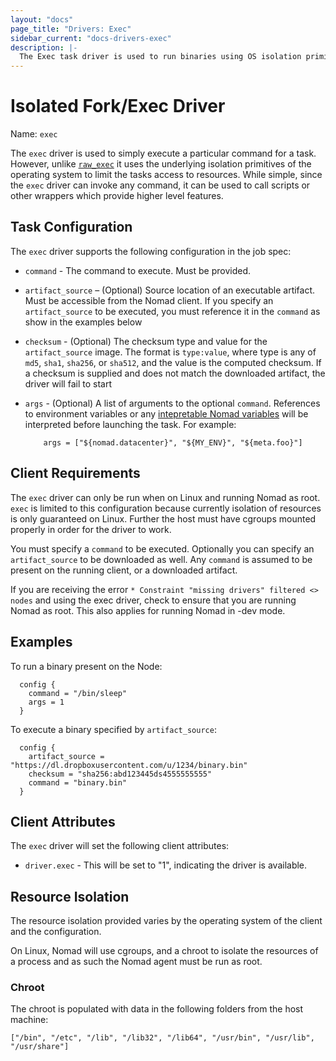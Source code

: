 ```yaml
---
layout: "docs"
page_title: "Drivers: Exec"
sidebar_current: "docs-drivers-exec"
description: |-
  The Exec task driver is used to run binaries using OS isolation primitives.
---
```


# Isolated Fork/Exec Driver

Name: `exec`

The `exec` driver is used to simply execute a particular command for a task.
However, unlike [`raw_exec`](raw_exec.html) it uses the underlying isolation
primitives of the operating system to limit the tasks access to resources. While
simple, since the `exec` driver  can invoke any command, it can be used to call
scripts or other wrappers which provide higher level features.

## Task Configuration

The `exec` driver supports the following configuration in the job spec:

* `command` - The command to execute. Must be provided.

* `artifact_source` – (Optional) Source location of an executable artifact. Must
  be accessible from the Nomad client. If you specify an `artifact_source` to be
  executed, you must reference it in the `command` as show in the examples below

* `checksum` - (Optional) The checksum type and value for the `artifact_source`
  image.  The format is `type:value`, where type is any of `md5`, `sha1`,
  `sha256`, or `sha512`, and the value is the computed checksum. If a checksum
  is supplied and does not match the downloaded artifact, the driver will fail
  to start

*   `args` - (Optional) A list of arguments to the optional `command`.
    References to environment variables or any [intepretable Nomad
    variables](/docs/jobspec/interpreted.html) will be interpreted
    before launching the task. For example:

    ```
        args = ["${nomad.datacenter}", "${MY_ENV}", "${meta.foo}"]
    ```

## Client Requirements

The `exec` driver can only be run when on Linux and running Nomad as root.
`exec` is limited to this configuration because currently isolation of resources
is only guaranteed on Linux. Further the host must have cgroups mounted properly
in order for the driver to work.

You must specify a `command` to be executed. Optionally you can specify an
`artifact_source` to be downloaded as well. Any `command` is assumed to be present on the 
running client, or a downloaded artifact.

If you are receiving the error `* Constraint "missing drivers" filtered <> nodes`
and using the exec driver, check to ensure that you are running Nomad as root. This
also applies for running Nomad in -dev mode.

## Examples

To run a binary present on the Node:

```
  config {
    command = "/bin/sleep"
    args = 1
  }
```

To execute a binary specified by `artifact_source`:

```
  config {
    artifact_source = "https://dl.dropboxusercontent.com/u/1234/binary.bin"
    checksum = "sha256:abd123445ds4555555555"
    command = "binary.bin"
  }
```

## Client Attributes

The `exec` driver will set the following client attributes:

* `driver.exec` - This will be set to "1", indicating the
  driver is available.

## Resource Isolation

The resource isolation provided varies by the operating system of
the client and the configuration.

On Linux, Nomad will use cgroups, and a chroot to isolate the
resources of a process and as such the Nomad agent must be run as root.

### Chroot
The chroot is populated with data in the following folders from the host
machine:

`["/bin", "/etc", "/lib", "/lib32", "/lib64", "/usr/bin", "/usr/lib", "/usr/share"]`

